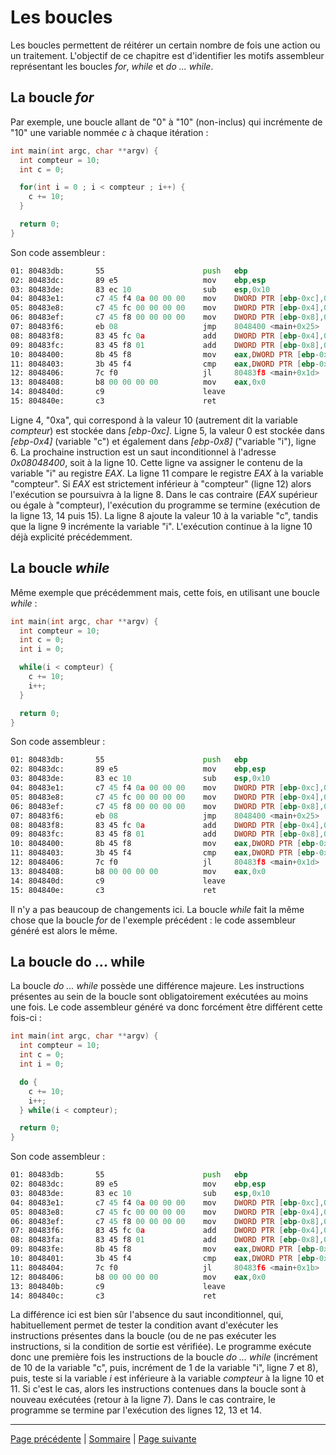 # Les boucles
Les boucles permettent de réitérer un certain nombre de fois une action ou un traitement. L'objectif de ce chapitre est d'identifier les motifs assembleur représentant les boucles _for_, _while_ et _do ... while_.

## La boucle _for_
Par exemple, une boucle allant de "0" à "10" (non-inclus) qui incrémente de "10" une variable nommée _c_ à chaque itération :
```c
int main(int argc, char **argv) {
  int compteur = 10;
  int c = 0;

  for(int i = 0 ; i < compteur ; i++) {
    c += 10;
  }

  return 0;
}
```

Son code assembleur :
```asm
01: 80483db:       55                      push   ebp
02: 80483dc:       89 e5                   mov    ebp,esp
03: 80483de:       83 ec 10                sub    esp,0x10
04: 80483e1:       c7 45 f4 0a 00 00 00    mov    DWORD PTR [ebp-0xc],0xa
05: 80483e8:       c7 45 fc 00 00 00 00    mov    DWORD PTR [ebp-0x4],0x0
06: 80483ef:       c7 45 f8 00 00 00 00    mov    DWORD PTR [ebp-0x8],0x0
07: 80483f6:       eb 08                   jmp    8048400 <main+0x25>
08: 80483f8:       83 45 fc 0a             add    DWORD PTR [ebp-0x4],0xa
09: 80483fc:       83 45 f8 01             add    DWORD PTR [ebp-0x8],0x1
10: 8048400:       8b 45 f8                mov    eax,DWORD PTR [ebp-0x8]
11: 8048403:       3b 45 f4                cmp    eax,DWORD PTR [ebp-0xc]
12: 8048406:       7c f0                   jl     80483f8 <main+0x1d>
13: 8048408:       b8 00 00 00 00          mov    eax,0x0
14: 804840d:       c9                      leave
15: 804840e:       c3                      ret
```

Ligne 4, "0xa", qui correspond à la valeur 10 (autrement dit la variable _compteur_) est stockée dans _[ebp-0xc]_. Ligne 5, la valeur 0 est stockée dans _[ebp-0x4]_ (variable "c") et également dans _[ebp-0x8]_ ("variable "i"), ligne 6. La prochaine instruction est un saut inconditionnel à l'adresse _0x08048400_, soit à la ligne 10. Cette ligne va assigner le contenu de la variable "i" au registre _EAX_. La ligne 11 compare le registre _EAX_ à la variable "compteur". Si _EAX_ est strictement inférieur à "compteur" (ligne 12) alors l'exécution se poursuivra à la ligne 8. Dans le cas contraire (_EAX_ supérieur ou égale à "compteur), l'exécution du programme se termine (exécution de la ligne 13, 14 puis 15). La ligne 8 ajoute la valeur 10 à la variable "c", tandis que la ligne 9 incrémente la variable "i". L'exécution continue à la ligne 10 déjà explicité précédemment.

## La boucle _while_
Même exemple que précédemment mais, cette fois, en utilisant une boucle _while_ :
```c
int main(int argc, char **argv) {
  int compteur = 10;
  int c = 0;
  int i = 0;

  while(i < compteur) {
    c += 10;
    i++;
  }

  return 0;
}
```

Son code assembleur :
```asm
01: 80483db:       55                      push   ebp
02: 80483dc:       89 e5                   mov    ebp,esp
03: 80483de:       83 ec 10                sub    esp,0x10
04: 80483e1:       c7 45 f4 0a 00 00 00    mov    DWORD PTR [ebp-0xc],0xa
05: 80483e8:       c7 45 fc 00 00 00 00    mov    DWORD PTR [ebp-0x4],0x0
06: 80483ef:       c7 45 f8 00 00 00 00    mov    DWORD PTR [ebp-0x8],0x0
07: 80483f6:       eb 08                   jmp    8048400 <main+0x25>
08: 80483f8:       83 45 fc 0a             add    DWORD PTR [ebp-0x4],0xa
09: 80483fc:       83 45 f8 01             add    DWORD PTR [ebp-0x8],0x1
10: 8048400:       8b 45 f8                mov    eax,DWORD PTR [ebp-0x8]
11: 8048403:       3b 45 f4                cmp    eax,DWORD PTR [ebp-0xc]
12: 8048406:       7c f0                   jl     80483f8 <main+0x1d>
13: 8048408:       b8 00 00 00 00          mov    eax,0x0
14: 804840d:       c9                      leave
15: 804840e:       c3                      ret
```

Il n'y a pas beaucoup de changements ici. La boucle _while_ fait la même chose que la boucle _for_ de l'exemple précédent : le code assembleur généré est alors le même.

## La boucle do ... while
La boucle _do ... while_ possède une différence majeure. Les instructions présentes au sein de la boucle sont obligatoirement exécutées au moins une fois. Le code assembleur généré va donc forcément être différent cette fois-ci :
```c
int main(int argc, char **argv) {
  int compteur = 10;
  int c = 0;
  int i = 0;

  do {
    c += 10;
    i++;
  } while(i < compteur);

  return 0;
}
```

Son code assembleur :
```asm
01: 80483db:       55                      push   ebp
02: 80483dc:       89 e5                   mov    ebp,esp
03: 80483de:       83 ec 10                sub    esp,0x10
04: 80483e1:       c7 45 f4 0a 00 00 00    mov    DWORD PTR [ebp-0xc],0xa
05: 80483e8:       c7 45 fc 00 00 00 00    mov    DWORD PTR [ebp-0x4],0x0
06: 80483ef:       c7 45 f8 00 00 00 00    mov    DWORD PTR [ebp-0x8],0x0
07: 80483f6:       83 45 fc 0a             add    DWORD PTR [ebp-0x4],0xa
08: 80483fa:       83 45 f8 01             add    DWORD PTR [ebp-0x8],0x1
09: 80483fe:       8b 45 f8                mov    eax,DWORD PTR [ebp-0x8]
10: 8048401:       3b 45 f4                cmp    eax,DWORD PTR [ebp-0xc]
11: 8048404:       7c f0                   jl     80483f6 <main+0x1b>
12: 8048406:       b8 00 00 00 00          mov    eax,0x0
13: 804840b:       c9                      leave
14: 804840c:       c3                      ret
```

La différence ici est bien sûr l'absence du saut inconditionnel, qui, habituellement permet de tester la condition avant d'exécuter les instructions présentes dans la boucle (ou de ne pas exécuter les instructions, si la condition de sortie est vérifiée). Le programme exécute donc une première fois les instructions de la boucle _do ... while_ (incrément de 10 de la variable "c", puis, incrément de 1 de la variable "i", ligne 7 et 8), puis, teste si la variable *i* est inférieure à la variable *compteur* à la ligne 10 et 11. Si c'est le cas, alors les instructions contenues dans la boucle sont à nouveau exécutées (retour à la ligne 7). Dans le cas contraire, le programme se termine par l'exécution des lignes 12, 13 et 14.

---

[Page précédente](07.Les-conditions.md) | [Sommaire](../../README.md) | [Page suivante](09.Les-fonctions.md)